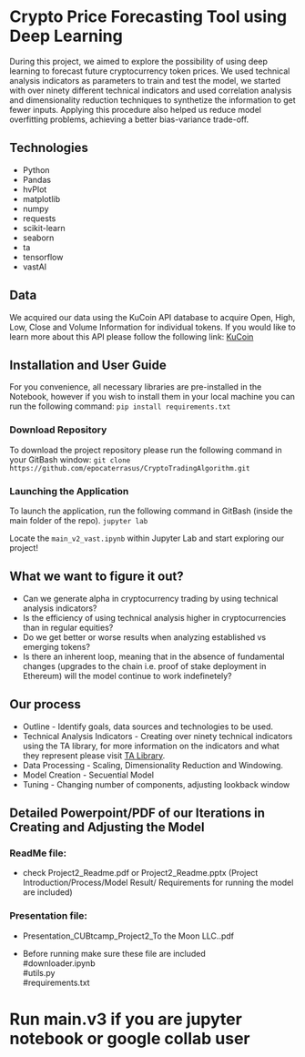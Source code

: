 # Crypto Price Forecasting Tool using Deep Learning <br/>

During this project, we aimed to explore the possibility of using deep learning to forecast future cryptocurrency token prices. We used technical analysis indicators as parameters to train and test the model, we started with over ninety different technical indicators and used correlation analysis and dimensionality reduction techniques to synthetize the information to get fewer inputs. Applying this procedure also helped us reduce model overfitting problems, achieving a better bias-variance trade-off. 

## Technologies

* Python
* Pandas
* hvPlot
* matplotlib
* numpy
* requests
* scikit-learn
* seaborn
* ta
* tensorflow
* vastAI

## Data

We acquired our data using the KuCoin API database to acquire Open, High, Low, Close and Volume Information for individual tokens. If you would like to learn more about this API please follow the following link: [KuCoin](https://docs.kucoin.com/ "KuCoin")

## Installation and User Guide

For you convenience, all necessary libraries are pre-installed in the Notebook, however if you wish to install them in your local machine you can run the following command:
```pip install requirements.txt```

### Download Repository

To download the project repository please run the following command in your GitBash window:
``` git clone https://github.com/epocaterrasus/CryptoTradingAlgorithm.git ```

### Launching the Application

To launch the application, run the following command in GitBash (inside the main folder of the repo).
```jupyter lab```

Locate the ```main_v2_vast.ipynb``` within Jupyter Lab and start exploring our project!

## What we want to figure it out?

* Can we generate alpha in cryptocurrency trading by using technical analysis indicators?
* Is the efficiency of using technical analysis higher in cryptocurrencies than in regular equities?
* Do we get better or worse results when analyzing established vs emerging tokens?
* Is there an inherent loop, meaning that in the absence of fundamental changes (upgrades to the chain i.e. proof of stake deployment in Ethereum) will the model continue to work indefinetely?

## Our process

* Outline - Identify goals, data sources and technologies to be used.
* Technical Analysis Indicators - Creating over ninety technical indicators using the TA library, for more information on the indicators and what they represent please visit [TA Library](https://technical-analysis-library-in-python.readthedocs.io/en/latest/ "TA Library").
* Data Processing - Scaling, Dimensionality Reduction and Windowing.
* Model Creation - Secuential Model
* Tuning - Changing number of components, adjusting lookback window


## Detailed Powerpoint/PDF of our Iterations in Creating and Adjusting the Model

### ReadMe file: <br/>
* check Project2_Readme.pdf or Project2_Readme.pptx (Project Introduction/Process/Model Result/ Requirements for running the model are included)<br/>
### Presentation file: <br/>
* Presentation_CUBtcamp_Project2_To the Moon LLC..pdf<br/>

* Before running  make sure these file are included<br/>
#downloader.ipynb<br/>
#utils.py<br/>
#requirements.txt<br/>

# Run main.v3 if you are jupyter notebook or google collab user<br/>




